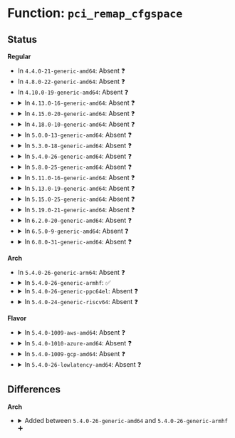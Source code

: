 # Function: <code>pci_remap_cfgspace</code>

## Status
<b>Regular</b>
<ul>
<li>
In <code>4.4.0-21-generic-amd64</code>: Absent ❓
</li>
<li>
In <code>4.8.0-22-generic-amd64</code>: Absent ❓
</li>
<li>
In <code>4.10.0-19-generic-amd64</code>: Absent ❓
</li>
<li>
<details>
<summary>In <code>4.13.0-16-generic-amd64</code>: Absent ❓</summary>

```json
{
  "name": "pci_remap_cfgspace",
  "collision_type": "Unique Static",
  "inline_type": "Full",
  "funcs": [
    {
      "addr": 18446744071583741465,
      "name": "pci_remap_cfgspace",
      "external": false,
      "loc": "include/linux/io.h:106",
      "file": "drivers/pci/pci.c",
      "inline": "declared, inlined",
      "caller_inline": [
        "drivers/pci/pci.c:devm_pci_remap_cfgspace"
      ],
      "caller_func": []
    }
  ],
  "symbols": []
}
```
</details>
</li>
<li>
<details>
<summary>In <code>4.15.0-20-generic-amd64</code>: Absent ❓</summary>

```json
{
  "name": "pci_remap_cfgspace",
  "collision_type": "Unique Static",
  "inline_type": "Full",
  "funcs": [
    {
      "addr": 18446744071584000057,
      "name": "pci_remap_cfgspace",
      "external": false,
      "loc": "include/linux/io.h:106",
      "file": "drivers/pci/pci.c",
      "inline": "declared, inlined",
      "caller_inline": [
        "drivers/pci/pci.c:devm_pci_remap_cfgspace"
      ],
      "caller_func": []
    }
  ],
  "symbols": []
}
```
</details>
</li>
<li>
<details>
<summary>In <code>4.18.0-10-generic-amd64</code>: Absent ❓</summary>

```json
{
  "name": "pci_remap_cfgspace",
  "collision_type": "Unique Static",
  "inline_type": "Full",
  "funcs": [
    {
      "addr": 18446744071584193762,
      "name": "pci_remap_cfgspace",
      "external": false,
      "loc": "include/linux/io.h:106",
      "file": "drivers/pci/pci.c",
      "inline": "declared, inlined",
      "caller_inline": [
        "drivers/pci/pci.c:devm_pci_remap_cfgspace"
      ],
      "caller_func": []
    }
  ],
  "symbols": []
}
```
</details>
</li>
<li>
<details>
<summary>In <code>5.0.0-13-generic-amd64</code>: Absent ❓</summary>

```json
{
  "name": "pci_remap_cfgspace",
  "collision_type": "Unique Static",
  "inline_type": "Full",
  "funcs": [
    {
      "addr": 18446744071584283250,
      "name": "pci_remap_cfgspace",
      "external": false,
      "loc": "include/linux/io.h:106",
      "file": "drivers/pci/pci.c",
      "inline": "declared, inlined",
      "caller_inline": [
        "drivers/pci/pci.c:devm_pci_remap_cfgspace"
      ],
      "caller_func": []
    }
  ],
  "symbols": []
}
```
</details>
</li>
<li>
<details>
<summary>In <code>5.3.0-18-generic-amd64</code>: Absent ❓</summary>

```json
{
  "name": "pci_remap_cfgspace",
  "collision_type": "Unique Static",
  "inline_type": "Full",
  "funcs": [
    {
      "addr": 18446744071584477651,
      "name": "pci_remap_cfgspace",
      "external": false,
      "loc": "include/linux/io.h:97",
      "file": "drivers/pci/pci.c",
      "inline": "declared, inlined",
      "caller_inline": [
        "drivers/pci/pci.c:devm_pci_remap_cfgspace"
      ],
      "caller_func": []
    }
  ],
  "symbols": []
}
```
</details>
</li>
<li>
<details>
<summary>In <code>5.4.0-26-generic-amd64</code>: Absent ❓</summary>

```json
{
  "name": "pci_remap_cfgspace",
  "collision_type": "Unique Static",
  "inline_type": "Full",
  "funcs": [
    {
      "addr": 18446744071584613139,
      "name": "pci_remap_cfgspace",
      "external": false,
      "loc": "include/linux/io.h:97",
      "file": "drivers/pci/pci.c",
      "inline": "declared, inlined",
      "caller_inline": [
        "drivers/pci/pci.c:devm_pci_remap_cfgspace"
      ],
      "caller_func": []
    }
  ],
  "symbols": []
}
```
</details>
</li>
<li>
<details>
<summary>In <code>5.8.0-25-generic-amd64</code>: Absent ❓</summary>

```json
{
  "name": "pci_remap_cfgspace",
  "collision_type": "Unique Static",
  "inline_type": "Full",
  "funcs": [
    {
      "addr": 18446744071585290307,
      "name": "pci_remap_cfgspace",
      "external": false,
      "loc": "include/linux/io.h:93",
      "file": "drivers/pci/pci.c",
      "inline": "declared, inlined",
      "caller_inline": [
        "drivers/pci/pci.c:devm_pci_remap_cfgspace"
      ],
      "caller_func": []
    }
  ],
  "symbols": []
}
```
</details>
</li>
<li>
<details>
<summary>In <code>5.11.0-16-generic-amd64</code>: Absent ❓</summary>

```json
{
  "name": "pci_remap_cfgspace",
  "collision_type": "Unique Static",
  "inline_type": "Full",
  "funcs": [
    {
      "addr": 18446744071585445443,
      "name": "pci_remap_cfgspace",
      "external": false,
      "loc": "include/linux/io.h:93",
      "file": "drivers/pci/pci.c",
      "inline": "declared, inlined",
      "caller_inline": [
        "drivers/pci/pci.c:devm_pci_remap_cfgspace"
      ],
      "caller_func": []
    }
  ],
  "symbols": []
}
```
</details>
</li>
<li>
<details>
<summary>In <code>5.13.0-19-generic-amd64</code>: Absent ❓</summary>

```json
{
  "name": "pci_remap_cfgspace",
  "collision_type": "Unique Static",
  "inline_type": "Full",
  "funcs": [
    {
      "addr": 18446744071585325603,
      "name": "pci_remap_cfgspace",
      "external": false,
      "loc": "include/linux/io.h:86",
      "file": "drivers/pci/pci.c",
      "inline": "declared, inlined",
      "caller_inline": [
        "drivers/pci/pci.c:devm_pci_remap_cfgspace"
      ],
      "caller_func": []
    }
  ],
  "symbols": []
}
```
</details>
</li>
<li>
<details>
<summary>In <code>5.15.0-25-generic-amd64</code>: Absent ❓</summary>

```json
{
  "name": "pci_remap_cfgspace",
  "collision_type": "Unique Static",
  "inline_type": "Full",
  "funcs": [
    {
      "addr": 18446744071585780970,
      "name": "pci_remap_cfgspace",
      "external": false,
      "loc": "include/linux/io.h:86",
      "file": "drivers/pci/pci.c",
      "inline": "declared, inlined",
      "caller_inline": [
        "drivers/pci/pci.c:devm_pci_remap_cfgspace"
      ],
      "caller_func": []
    }
  ],
  "symbols": []
}
```
</details>
</li>
<li>
<details>
<summary>In <code>5.19.0-21-generic-amd64</code>: Absent ❓</summary>

```json
{
  "name": "pci_remap_cfgspace",
  "collision_type": "Unique Static",
  "inline_type": "Full",
  "funcs": [
    {
      "addr": 18446744071586969593,
      "name": "pci_remap_cfgspace",
      "external": false,
      "loc": "include/linux/io.h:86",
      "file": "drivers/pci/pci.c",
      "inline": "declared, inlined",
      "caller_inline": [
        "drivers/pci/pci.c:devm_pci_remap_cfgspace"
      ],
      "caller_func": []
    }
  ],
  "symbols": []
}
```
</details>
</li>
<li>
<details>
<summary>In <code>6.2.0-20-generic-amd64</code>: Absent ❓</summary>

```json
{
  "name": "pci_remap_cfgspace",
  "collision_type": "Unique Static",
  "inline_type": "Full",
  "funcs": [
    {
      "addr": 18446744071588134409,
      "name": "pci_remap_cfgspace",
      "external": false,
      "loc": "include/linux/io.h:84",
      "file": "drivers/pci/pci.c",
      "inline": "declared, inlined",
      "caller_inline": [
        "drivers/pci/pci.c:devm_pci_remap_cfgspace"
      ],
      "caller_func": []
    }
  ],
  "symbols": []
}
```
</details>
</li>
<li>
<details>
<summary>In <code>6.5.0-9-generic-amd64</code>: Absent ❓</summary>

```json
{
  "name": "pci_remap_cfgspace",
  "collision_type": "Unique Static",
  "inline_type": "Full",
  "funcs": [
    {
      "addr": 18446744071588409049,
      "name": "pci_remap_cfgspace",
      "external": false,
      "loc": "include/linux/io.h:89",
      "file": "drivers/pci/pci.c",
      "inline": "declared, inlined",
      "caller_inline": [
        "drivers/pci/pci.c:devm_pci_remap_cfgspace"
      ],
      "caller_func": []
    }
  ],
  "symbols": []
}
```
</details>
</li>
<li>
<details>
<summary>In <code>6.8.0-31-generic-amd64</code>: Absent ❓</summary>

```json
{
  "name": "pci_remap_cfgspace",
  "collision_type": "Unique Static",
  "inline_type": "Full",
  "funcs": [
    {
      "addr": 18446744071588704281,
      "name": "pci_remap_cfgspace",
      "external": false,
      "loc": "include/linux/io.h:89",
      "file": "drivers/pci/pci.c",
      "inline": "declared, inlined",
      "caller_inline": [
        "drivers/pci/pci.c:devm_pci_remap_cfgspace"
      ],
      "caller_func": []
    }
  ],
  "symbols": []
}
```
</details>
</li>
</ul>
<b>Arch</b>
<ul>
<li>
In <code>5.4.0-26-generic-arm64</code>: Absent ❓
</li>
<li>
<details>
<summary>In <code>5.4.0-26-generic-armhf</code>: ✅</summary>

```c
void * pci_remap_cfgspace(resource_size_t res_cookie, size_t size)
```

```json
{
  "name": "pci_remap_cfgspace",
  "collision_type": "Unique Global",
  "inline_type": "No",
  "funcs": [
    {
      "addr": 3224498844,
      "name": "pci_remap_cfgspace",
      "external": true,
      "loc": "arch/arm/mm/ioremap.c:486",
      "file": "arch/arm/mm/ioremap.c",
      "inline": "seen, unknown",
      "caller_inline": [],
      "caller_func": [
        "drivers/pci/pci.c:devm_pci_remap_cfgspace",
        "drivers/pci/ecam.c:pci_ecam_create"
      ]
    }
  ],
  "symbols": [
    {
      "addr": 3224498844,
      "name": "pci_remap_cfgspace",
      "section": ".text",
      "bind": "STB_GLOBAL",
      "size": 48
    }
  ]
}
```
</details>
</li>
<li>
<details>
<summary>In <code>5.4.0-26-generic-ppc64el</code>: Absent ❓</summary>

```json
{
  "name": "pci_remap_cfgspace",
  "collision_type": "Static Duplication",
  "inline_type": "Full",
  "funcs": [
    {
      "addr": 13835058055290931548,
      "name": "pci_remap_cfgspace",
      "external": false,
      "loc": "include/linux/io.h:97",
      "file": "drivers/pci/pci.c",
      "inline": "declared, inlined",
      "caller_inline": [
        "drivers/pci/pci.c:devm_pci_remap_cfgspace"
      ],
      "caller_func": []
    },
    {
      "addr": 13835058055291115464,
      "name": "pci_remap_cfgspace",
      "external": false,
      "loc": "include/linux/io.h:97",
      "file": "drivers/pci/ecam.c",
      "inline": "declared, inlined",
      "caller_inline": [
        "drivers/pci/ecam.c:pci_ecam_create"
      ],
      "caller_func": []
    }
  ],
  "symbols": []
}
```
</details>
</li>
<li>
<details>
<summary>In <code>5.4.0-24-generic-riscv64</code>: Absent ❓</summary>

```json
{
  "name": "pci_remap_cfgspace",
  "collision_type": "Static Duplication",
  "inline_type": "Full",
  "funcs": [
    {
      "addr": 18446743936275555976,
      "name": "pci_remap_cfgspace",
      "external": false,
      "loc": "include/linux/io.h:97",
      "file": "drivers/pci/pci.c",
      "inline": "declared, inlined",
      "caller_inline": [
        "drivers/pci/pci.c:devm_pci_remap_cfgspace"
      ],
      "caller_func": []
    },
    {
      "addr": 18446743936275715560,
      "name": "pci_remap_cfgspace",
      "external": false,
      "loc": "include/linux/io.h:97",
      "file": "drivers/pci/ecam.c",
      "inline": "declared, inlined",
      "caller_inline": [
        "drivers/pci/ecam.c:pci_ecam_create"
      ],
      "caller_func": []
    }
  ],
  "symbols": []
}
```
</details>
</li>
</ul>
<b>Flavor</b>
<ul>
<li>
<details>
<summary>In <code>5.4.0-1009-aws-amd64</code>: Absent ❓</summary>

```json
{
  "name": "pci_remap_cfgspace",
  "collision_type": "Unique Static",
  "inline_type": "Full",
  "funcs": [
    {
      "addr": 18446744071584565299,
      "name": "pci_remap_cfgspace",
      "external": false,
      "loc": "include/linux/io.h:97",
      "file": "drivers/pci/pci.c",
      "inline": "declared, inlined",
      "caller_inline": [
        "drivers/pci/pci.c:devm_pci_remap_cfgspace"
      ],
      "caller_func": []
    }
  ],
  "symbols": []
}
```
</details>
</li>
<li>
<details>
<summary>In <code>5.4.0-1010-azure-amd64</code>: Absent ❓</summary>

```json
{
  "name": "pci_remap_cfgspace",
  "collision_type": "Unique Static",
  "inline_type": "Full",
  "funcs": [
    {
      "addr": 18446744071584493459,
      "name": "pci_remap_cfgspace",
      "external": false,
      "loc": "include/linux/io.h:97",
      "file": "drivers/pci/pci.c",
      "inline": "declared, inlined",
      "caller_inline": [
        "drivers/pci/pci.c:devm_pci_remap_cfgspace"
      ],
      "caller_func": []
    }
  ],
  "symbols": []
}
```
</details>
</li>
<li>
<details>
<summary>In <code>5.4.0-1009-gcp-amd64</code>: Absent ❓</summary>

```json
{
  "name": "pci_remap_cfgspace",
  "collision_type": "Unique Static",
  "inline_type": "Full",
  "funcs": [
    {
      "addr": 18446744071584563299,
      "name": "pci_remap_cfgspace",
      "external": false,
      "loc": "include/linux/io.h:97",
      "file": "drivers/pci/pci.c",
      "inline": "declared, inlined",
      "caller_inline": [
        "drivers/pci/pci.c:devm_pci_remap_cfgspace"
      ],
      "caller_func": []
    }
  ],
  "symbols": []
}
```
</details>
</li>
<li>
<details>
<summary>In <code>5.4.0-26-lowlatency-amd64</code>: Absent ❓</summary>

```json
{
  "name": "pci_remap_cfgspace",
  "collision_type": "Unique Static",
  "inline_type": "Full",
  "funcs": [
    {
      "addr": 18446744071584671043,
      "name": "pci_remap_cfgspace",
      "external": false,
      "loc": "include/linux/io.h:97",
      "file": "drivers/pci/pci.c",
      "inline": "declared, inlined",
      "caller_inline": [
        "drivers/pci/pci.c:devm_pci_remap_cfgspace"
      ],
      "caller_func": []
    }
  ],
  "symbols": []
}
```
</details>
</li>
</ul>

## Differences
<b>Arch</b>
<ul>
<li>
<details>
<summary>Added between <code>5.4.0-26-generic-amd64</code> and <code>5.4.0-26-generic-armhf</code> ➕</summary>

```c
void * pci_remap_cfgspace(resource_size_t res_cookie, size_t size)
```
</details>
</li>
</ul>
